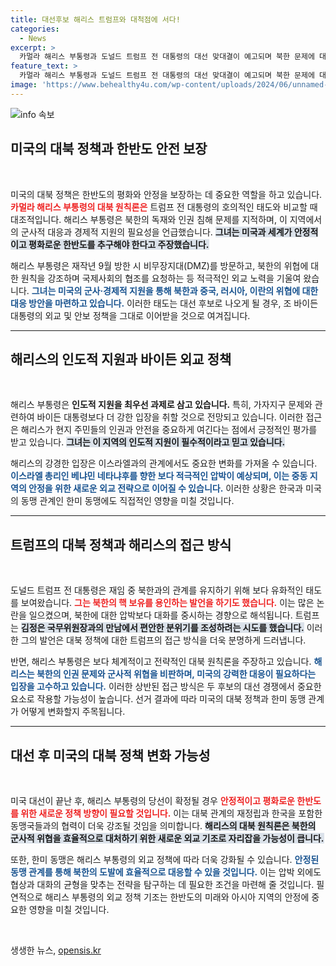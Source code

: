 ```yaml
---
title: 대선후보 해리스 트럼프와 대척점에 서다!
categories:
  - News
excerpt: >
  카멀라 해리스 부통령과 도널드 트럼프 전 대통령의 대선 맞대결이 예고되며 북한 문제에 대한 두 사람의 대립이 주목받고 있습니다. 해리스는 원칙론을 내세우며 강경 대응을, 트럼프는 유화적인 접근을 주장하는 가운데, 미국의 대북 정책 방향이 크게 바뀔 가능성이 커지고 있습니다.
feature_text: >
  카멀라 해리스 부통령과 도널드 트럼프 전 대통령의 대선 맞대결이 예고되며 북한 문제에 대한 두 사람의 대립이 주목받고 있습니다. 해리스는 원칙론을 내세우며 강경 대응을, 트럼프는 유화적인 접근을 주장하는 가운데, 미국의 대북 정책 방향이 크게 바뀔 가능성이 커지고 있습니다.
image: 'https://www.behealthy4u.com/wp-content/uploads/2024/06/unnamed-file.png'
---
```


<p><img src="https://www.behealthy4u.com/wp-content/uploads/2024/06/unnamed-file.png" alt="info 속보" /></p>

<h2 data-ke-size="size26">미국의 대북 정책과 한반도 안전 보장</h2>

<p data-ke-size="size16">&nbsp;</p>

<p data-ke-size="size16">미국의 대북 정책은 한반도의 평화와 안정을 보장하는 데 중요한 역할을 하고 있습니다. <b><span style="color: #ee2323;">카멀라 해리스 부통령의 대북 원칙론은</span></b> 트럼프 전 대통령의 호의적인 태도와 비교할 때 대조적입니다. 해리스 부통령은 북한의 독재와 인권 침해 문제를 지적하며, 이 지역에서의 군사적 대응과 경제적 지원의 필요성을 언급했습니다. <b><span style="background-color: #21538527;">그녀는 미국과 세계가 안정적이고 평화로운 한반도를 추구해야 한다고 주장했습니다.</span></b></p>

<p data-ke-size="size16">해리스 부통령은 재작년 9월 방한 시 비무장지대(DMZ)를 방문하고, 북한의 위협에 대한 원칙을 강조하며 국제사회의 협조를 요청하는 등 적극적인 외교 노력을 기울여 왔습니다. <b><span style="color: #1a5490;">그녀는 미국의 군사·경제적 지원을 통해 북한과 중국, 러시아, 이란의 위협에 대한 대응 방안을 마련하고 있습니다.</span></b> 이러한 태도는 대선 후보로 나오게 될 경우, 조 바이든 대통령의 외교 및 안보 정책을 그대로 이어받을 것으로 여겨집니다.</p>

<hr>

<h2 data-ke-size="size26">해리스의 인도적 지원과 바이든 외교 정책</h2>

<p data-ke-size="size16">&nbsp;</p>

<p data-ke-size="size16">해리스 부통령은 <b><span style="ee2323;">인도적 지원을 최우선 과제로 삼고 있습니다.</span></b> 특히, 가자지구 문제와 관련하여 바이든 대통령보다 더 강한 입장을 취할 것으로 전망되고 있습니다. 이러한 접근은 해리스가 현지 주민들의 인권과 안전을 중요하게 여긴다는 점에서 긍정적인 평가를 받고 있습니다. <b><span style="background-color: #21538527;">그녀는 이 지역의 인도적 지원이 필수적이라고 믿고 있습니다.</span></b></p>

<p data-ke-size="size16">해리스의 강경한 입장은 이스라엘과의 관계에서도 중요한 변화를 가져올 수 있습니다. <b><span style="color: #1a5490;">이스라엘 총리인 베냐민 네타냐후를 향한 보다 적극적인 압박이 예상되며, 이는 중동 지역의 안정을 위한 새로운 외교 전략으로 이어질 수 있습니다.</span></b> 이러한 상황은 한국과 미국의 동맹 관계인 한미 동맹에도 직접적인 영향을 미칠 것입니다.</p>

<hr>

<h2 data-ke-size="size26">트럼프의 대북 정책과 해리스의 접근 방식 </h2>

<p data-ke-size="size16">&nbsp;</p>

<p data-ke-size="size16">도널드 트럼프 전 대통령은 재임 중 북한과의 관계를 유지하기 위해 보다 유화적인 태도를 보여왔습니다. <b><span style="color: #ee2323;">그는 북한의 핵 보유를 용인하는 발언을 하기도 했습니다.</span></b> 이는 많은 논란을 일으켰으며, 북한에 대한 압박보다 대화를 중시하는 경향으로 해석됩니다. 트럼프는 <b><span style="background-color: #21538527;">김정은 국무위원장과의 만남에서 편안한 분위기를 조성하려는 시도를 했습니다.</span></b> 이러한 그의 발언은 대북 정책에 대한 트럼프의 접근 방식을 더욱 분명하게 드러냅니다.</p>

<p data-ke-size="size16">반면, 해리스 부통령은 보다 체계적이고 전략적인 대북 원칙론을 주장하고 있습니다. <b><span style="color: #1a5490;">해리스는 북한의 인권 문제와 군사적 위협을 비판하며, 미국의 강력한 대응이 필요하다는 입장을 고수하고 있습니다.</span></b> 이러한 상반된 접근 방식은 두 후보의 대선 경쟁에서 중요한 요소로 작용할 가능성이 높습니다. 선거 결과에 따라 미국의 대북 정책과 한미 동맹 관계가 어떻게 변화할지 주목됩니다.</p>

<hr>

<h2 data-ke-size="size26">대선 후 미국의 대북 정책 변화 가능성</h2>

<p data-ke-size="size16">&nbsp;</p>

<p data-ke-size="size16">미국 대선이 끝난 후, 해리스 부통령의 당선이 확정될 경우 <b><span style="color: #ee2323;">안정적이고 평화로운 한반도를 위한 새로운 정책 방향이 필요할 것입니다.</span></b> 이는 대북 관계의 재정립과 한국을 포함한 동맹국들과의 협력이 더욱 강조될 것임을 의미합니다. <b><span style="background-color: #21538527;">해리스의 대북 원칙론은 북한의 군사적 위협을 효율적으로 대처하기 위한 새로운 외교 기조로 자리잡을 가능성이 큽니다.</span></b></p>

<p data-ke-size="size16">또한, 한미 동맹은 해리스 부통령의 외교 정책에 따라 더욱 강화될 수 있습니다. <b><span style="color: #1a5490;">안정된 동맹 관계를 통해 북한의 도발에 효율적으로 대응할 수 있을 것입니다.</span></b> 이는 압박 외에도 협상과 대화의 균형을 맞추는 전략을 탐구하는 데 필요한 조건을 마련해 줄 것입니다. 필연적으로 해리스 부통령의 외교 정책 기조는 한반도의 미래와 아시아 지역의 안정에 중요한 영향을 미칠 것입니다.</p>

<p data-ke-size="size16">&nbsp;</p>
생생한 뉴스, <a href="https://opensis.kr" rel="dofollow">opensis.kr</a>


